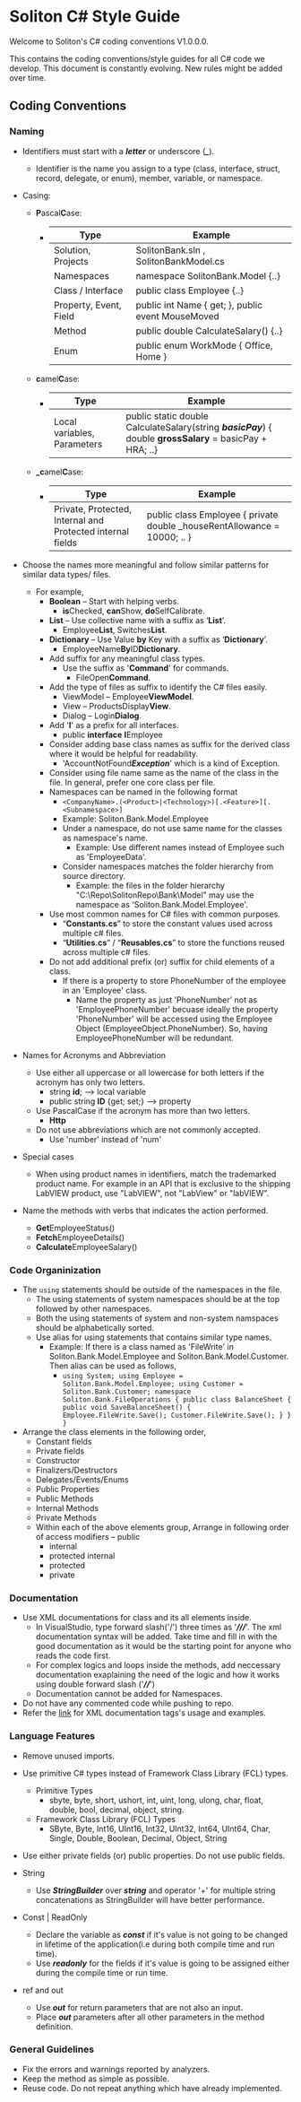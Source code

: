 # Soliton C# Style Guide

Welcome to Soliton's C# coding conventions V1.0.0.0.

This contains the coding conventions/style guides for all C# code we develop. This document is constantly evolving. New rules might be added over time.

## Coding Conventions

### Naming

- Identifiers must start with a ***letter*** or underscore (***_***).
    - Identifier is the name you assign to a type (class, interface, struct, record, delegate, or enum), member, variable, or namespace.
- Casing:
    - **P**ascal**C**ase: 
        - | Type | Example
          | ---- | ------- |
          | Solution, Projects | SolitonBank.sln , SolitonBankModel.cs |
          | Namespaces | namespace SolitonBank.Model {..} |
          | Class / Interface | public class Employee {..} |
          | Property, Event, Field | public int Name { get; }, public event MouseMoved |
          | Method | public double CalculateSalary() {..} |
          | Enum | public enum WorkMode { Office, Home } |
    - **c**amel**C**ase:
        - | Type | Example
          | ---- | ------- |
          | Local variables, Parameters | public static double CalculateSalary(string ***basicPay***) { double **grossSalary** = basicPay + HRA; ..} |
    - **_c**amel**C**ase:
        - | Type | Example
          | ---- | ------- |
          | Private, Protected, Internal and Protected internal fields | public class Employee { private double _houseRentAllowance  = 10000; .. }  |

- Choose the names more meaningful and follow similar patterns for similar data types/ files.
  - For example,
    - **Boolean** – Start with helping verbs.
      - **is**Checked, **can**Show, **do**SelfCalibrate.
    - **List** – Use collective name with a suffix as ‘**List**’.
      - Employee**List**, Switches**List**.
    - **Dictionary** – Use Value **by** Key with a suffix as ‘**Dictionary**’.
      - EmployeeName**By**ID**Dictionary**.
    - Add suffix for any meaningful class types.
      - Use the suffix as '**Command**' for commands.
        - FileOpen**Command**.
    - Add the type of files as suffix to identify the C# files easily.
      - ViewModel – Employee**ViewModel**.
      - View – ProductsDisplay**View**.
      - Dialog – Login**Dialog**.
    - Add '**I**' as a prefix for all interfaces.
        - public **interface** **I**Employee
    - Consider adding base class names as suffix for the derived class where it would be helpful for readability.
        - 'AccountNotFound***Exception***' which is a kind of Exception.
    - Consider using file name same as the name of the class in the file. In general, prefer one core class per file.
    - Namespaces can be named in the following format
        - ```<CompanyName>.(<Product>|<Technology>)[.<Feature>][.<Subnamespace>]```
        - Example: Soliton.Bank.Model.Employee
        - Under a namespace, do not use same name for the classes as namespace's name.
            - Example: Use different names instead of Employee such as 'EmployeeData'.
        - Consider namespaces matches the folder hierarchy from source directory.
            - Example: the files in the folder hierarchy "C:\Repo\SolitonRepo\Bank\Model" may use the namespace as 'Soliton.Bank.Model.Employee'.
    - Use most common names for C# files with common purposes.
      - “**Constants.cs**” to store the constant values used across multiple c# files.
      - “**Utilities.cs**” / “**Reusables.cs**” to store the functions reused across multiple c# files.
    - Do not add additional prefix (or) suffix for child elements of a class.
      - If there is a property to store PhoneNumber of the employee in an 'Employee' class.
        - Name the property as just 'PhoneNumber' not as 'EmployeePhoneNumber' becuase ideally the property 'PhoneNumber' will be accessed using the Employee Object (EmployeeObject.PhoneNumber). So, having EmployeePhoneNumber will be redundant.
- Names for Acronyms and Abbreviation
    - Use either all uppercase or all lowercase for both letters if the acronym has only two letters.
        - string **id**; --> local variable
        - public string **ID** {get; set;} --> property
    - Use PascalCase if the acronym has more than two letters.
        - **Http**
    - Do not use abbreviations which are not commonly accepted.
        - Use 'number' instead of 'num'
- Special cases
    - When using product names in identifiers, match the trademarked product name. For example in an API that is exclusive to the shipping LabVIEW product, use "LabVIEW", not "LabView" or "labVIEW".
- Name the methods with verbs that indicates the action performed.
    - **Get**EmployeeStatus()
    - **Fetch**EmployeeDetails()
    - **Calculate**EmployeeSalary()

### Code Organinization

- The ```using``` statements should be outside of the namespaces in the file.
    - The using statements of system namespaces should be at the top followed by other namespaces.
    - Both the using statements of system and non-system namspaces should be alphabetically sorted.
    - Use alias for using statements that contains similar type names.
        - Example: If there is a class named as 'FileWrite' in Soliton.Bank.Model.Employee and Soliton.Bank.Model.Customer. Then alias can be used as follows,
            - `` using System;
            using Employee = Soliton.Bank.Model.Employee;
            using Customer = Soliton.Bank.Customer;
            namespace Soliton.Bank.FileOperations
            {
                public class BalanceSheet
                {
                    public void SaveBalanceSheet()
                    {
                        Employee.FileWrite.Save();
                        Customer.FileWrite.Save();
                    }
                }
            }
            ``
- Arrange the class elements in the following order,
    - Constant fields
    - Private fields
    - Constructor
    - Finalizers/Destructors
    - Delegates/Events/Enums
    - Public Properties
    - Public Methods
    - Internal Methods
    - Private Methods
    - Within each of the above elements group, Arrange in following order of access modifiers
        – public
        - internal
        - protected internal
        - protected
        - private


### Documentation
- Use XML documentations for class and its all elements inside.
    - In VisualStudio, type forward slash('/') three times as '***///***'. The xml documentation syntax will be added. Take time and fill in with the good documentation as it would be the starting point for anyone who reads the code first.
    - For complex logics and loops inside the methods, add neccessary documentation exaplaining the need of the logic and how it works using double forward slash ('***//***')
    - Documentation cannot be added for Namespaces.
- Do not have any commented code while pushing to repo.
- Refer the [link](https://learn.microsoft.com/en-us/dotnet/csharp/language-reference/xmldoc/) for XML documentation tags's usage and examples. 


### Language Features

- Remove unused imports.

- Use primitive C# types instead of Framework Class Library (FCL) types.
    - Primitive Types
        - sbyte, byte, short, ushort, int, uint, long, ulong, char,
float, double, bool, decimal, object, string.
    - Framework Class Library (FCL) Types
        - SByte, Byte, Int16, UInt16, Int32, UInt32, Int64, UInt64, Char,
Single, Double, Boolean, Decimal, Object, String

- Use either private fields (or) public properties. Do not use public fields.

- String
    - Use ***StringBuilder*** over ***string*** and operator '+' for multiple string concatenations as StringBuilder will have better performance.
- Const | ReadOnly
    - Declare the variable as ***const*** if it's value is not going to be changed in lifetime of the application(i.e during both compile time and run time).
    - Use ***readonly*** for the fields if it's value is going to be assigned either during the compile time or run time.
- ref and out
    - Use ***out*** for return parameters that are not also an input.
    - Place ***out*** parameters after all other parameters in the method definition.    


### General Guidelines
- Fix the errors and warnings reported by analyzers.
- Keep the method as simple as possible.
- Reuse code. Do not repeat anything which have already implemented.

